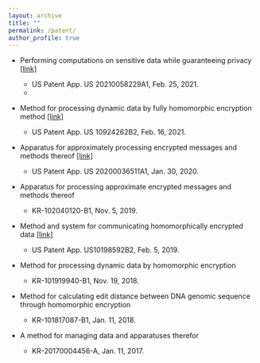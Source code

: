 ```yaml
---
layout: archive
title: ""
permalink: /patent/
author_profile: true
---
```


  * Performing computations on sensitive data while guaranteeing privacy [[link]](https://www.freepatentsonline.com/y2021/0058229.html) 
      * US Patent App. US 20210058229A1, Feb. 25, 2021.
      *
  * Method for processing dynamic data by fully homomorphic encryption method [[link]](https://patents.google.com/patent/US10924262B2/en)
      * US Patent App. US 10924262B2, Feb. 16, 2021.
 
  * Apparatus for approximately processing encrypted messages and methods thereof [[link]](https://patents.google.com/patent/US20200036511A1/en)
      * US Patent App. US 20200036511A1, Jan. 30, 2020.
      
  *  Apparatus for processing approximate encrypted messages and methods thereof
      * KR-102040120-B1, Nov. 5, 2019.
     
  *  Method and system for communicating homomorphically encrypted data [[link]](https://patents.google.com/patent/US10198592B2/en)
      * US Patent App. US10198592B2, Feb. 5, 2019. 
      
  *  Method for processing dynamic data by homomorphic encryption
      * KR-101919940-B1, Nov. 19, 2018.   
      
  *  Method for calculating edit distance between DNA genomic sequence through homomorphic encryption
      * KR-101817087-B1, Jan. 11, 2018.
  
  *  A method for managing data and apparatuses therefor
      * KR-20170004456-A, Jan. 11, 2017.
      
